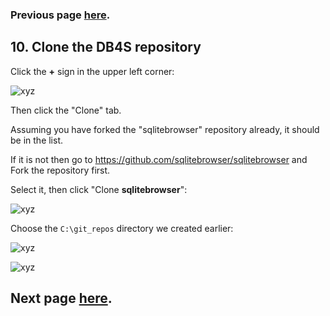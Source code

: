 ### Previous page [here](https://github.com/sqlitebrowser/sqlitebrowser/wiki/Win64-setup-—-Step-9-—-Install-GitHub-Desktop).

## 10. Clone the DB4S repository

Click the **+** sign in the upper left corner:

![xyz](https://github.com/sqlitebrowser/db4s-screenshots/raw/master/wiki/win64_install/10-clone_db4s_repo/072.png)

Then click the "Clone" tab.

Assuming you have forked the "sqlitebrowser" repository already, it should be in the list.

If it is not then go to https://github.com/sqlitebrowser/sqlitebrowser and Fork the repository first.

Select it, then click "Clone **sqlitebrowser**":

![xyz](https://github.com/sqlitebrowser/db4s-screenshots/raw/master/wiki/win64_install/10-clone_db4s_repo/073.png)

Choose the `C:\git_repos` directory we created earlier:

![xyz](https://github.com/sqlitebrowser/db4s-screenshots/raw/master/wiki/win64_install/10-clone_db4s_repo/076.png)

![xyz](https://github.com/sqlitebrowser/db4s-screenshots/raw/master/wiki/win64_install/10-clone_db4s_repo/077.png)

## Next page [here](https://github.com/sqlitebrowser/sqlitebrowser/wiki/Win64-setup-—-Step-11-—-Generate-MSVC-solution-file).